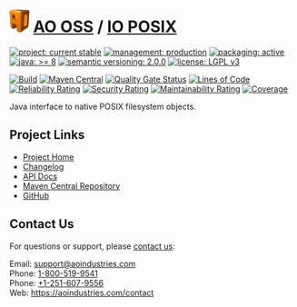 # [<img src="ao-logo.png" alt="AO Logo" width="35" height="40">](https://github.com/aoindustries) [AO OSS](https://github.com/aoindustries/ao-oss) / [IO POSIX](https://github.com/aoindustries/ao-io-posix)

[![project: current stable](https://oss.aoapps.com/ao-badges/project-current-stable.svg)](https://aoindustries.com/life-cycle#project-current-stable)
[![management: production](https://oss.aoapps.com/ao-badges/management-production.svg)](https://aoindustries.com/life-cycle#management-production)
[![packaging: active](https://oss.aoapps.com/ao-badges/packaging-active.svg)](https://aoindustries.com/life-cycle#packaging-active)  
[![java: &gt;= 8](https://oss.aoapps.com/ao-badges/java-8.svg)](https://docs.oracle.com/javase/8/docs/api/)
[![semantic versioning: 2.0.0](https://oss.aoapps.com/ao-badges/semver-2.0.0.svg)](http://semver.org/spec/v2.0.0.html)
[![license: LGPL v3](https://oss.aoapps.com/ao-badges/license-lgpl-3.0.svg)](https://www.gnu.org/licenses/lgpl-3.0)

[![Build](https://github.com/aoindustries/ao-io-posix/workflows/Build/badge.svg?branch=master)](https://github.com/aoindustries/ao-io-posix/actions?query=workflow%3ABuild)
[![Maven Central](https://maven-badges.herokuapp.com/maven-central/com.aoapps/ao-io-posix/badge.svg)](https://maven-badges.herokuapp.com/maven-central/com.aoapps/ao-io-posix)
[![Quality Gate Status](https://sonarcloud.io/api/project_badges/measure?branch=master&project=com.aoapps%3Aao-io-posix&metric=alert_status)](https://sonarcloud.io/dashboard?branch=master&id=com.aoapps%3Aao-io-posix)
[![Lines of Code](https://sonarcloud.io/api/project_badges/measure?branch=master&project=com.aoapps%3Aao-io-posix&metric=ncloc)](https://sonarcloud.io/component_measures?branch=master&id=com.aoapps%3Aao-io-posix&metric=ncloc)  
[![Reliability Rating](https://sonarcloud.io/api/project_badges/measure?branch=master&project=com.aoapps%3Aao-io-posix&metric=reliability_rating)](https://sonarcloud.io/component_measures?branch=master&id=com.aoapps%3Aao-io-posix&metric=Reliability)
[![Security Rating](https://sonarcloud.io/api/project_badges/measure?branch=master&project=com.aoapps%3Aao-io-posix&metric=security_rating)](https://sonarcloud.io/component_measures?branch=master&id=com.aoapps%3Aao-io-posix&metric=Security)
[![Maintainability Rating](https://sonarcloud.io/api/project_badges/measure?branch=master&project=com.aoapps%3Aao-io-posix&metric=sqale_rating)](https://sonarcloud.io/component_measures?branch=master&id=com.aoapps%3Aao-io-posix&metric=Maintainability)
[![Coverage](https://sonarcloud.io/api/project_badges/measure?branch=master&project=com.aoapps%3Aao-io-posix&metric=coverage)](https://sonarcloud.io/component_measures?branch=master&id=com.aoapps%3Aao-io-posix&metric=Coverage)

Java interface to native POSIX filesystem objects.

## Project Links
* [Project Home](https://oss.aoapps.com/io-posix/)
* [Changelog](https://oss.aoapps.com/io-posix/changelog)
* [API Docs](https://oss.aoapps.com/io-posix/apidocs/)
* [Maven Central Repository](https://search.maven.org/artifact/com.aoapps/ao-io-posix)
* [GitHub](https://github.com/aoindustries/ao-io-posix)

## Contact Us
For questions or support, please [contact us](https://aoindustries.com/contact):

Email: [support@aoindustries.com](mailto:support@aoindustries.com)  
Phone: [1-800-519-9541](tel:1-800-519-9541)  
Phone: [+1-251-607-9556](tel:+1-251-607-9556)  
Web: https://aoindustries.com/contact
